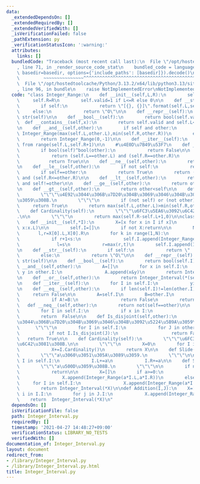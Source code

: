 ```yaml
---
data:
  _extendedDependsOn: []
  _extendedRequiredBy: []
  _extendedVerifiedWith: []
  _isVerificationFailed: false
  _pathExtension: py
  _verificationStatusIcon: ':warning:'
  attributes:
    links: []
  bundledCode: "Traceback (most recent call last):\n  File \"/opt/hostedtoolcache/Python/3.13.2/x64/lib/python3.13/site-packages/onlinejudge_verify/documentation/build.py\"\
    , line 71, in _render_source_code_stat\n    bundled_code = language.bundle(stat.path,\
    \ basedir=basedir, options={'include_paths': [basedir]}).decode()\n          \
    \         ~~~~~~~~~~~~~~~^^^^^^^^^^^^^^^^^^^^^^^^^^^^^^^^^^^^^^^^^^^^^^^^^^^^^^^^^^^^^^^^^^\n\
    \  File \"/opt/hostedtoolcache/Python/3.13.2/x64/lib/python3.13/site-packages/onlinejudge_verify/languages/python.py\"\
    , line 96, in bundle\n    raise NotImplementedError\nNotImplementedError\n"
  code: "class Integer_Range:\n    def __init__(self,L,R):\n        self.L=L\n   \
    \     self.R=R\n        self.valid=1 if L<=R else 0\n\n    def __str__(self):\n\
    \        if self:\n            return \"[{}, {}]\".format(self.L,self.R)\n   \
    \     else:\n            return \"O\"\n\n    def __repr__(self):\n        return\
    \ str(self)\n\n    def __bool__(self):\n        return bool(self.valid)\n\n  \
    \  def __contains__(self,x):\n        return self.valid and self.L<=x<=self.R\n\
    \n    def __and__(self,other):\n        if self and other:\n            return\
    \ Integer_Range(max(self.L,other.L),min(self.R,other.R))\n        else:\n    \
    \        return Integer_Range(0,-1)\n\n    def __iter__(self):\n        yield\
    \ from range(self.L,self.R+1)\n\n    #\u4E0D\u7B49\u53F7\n    def __eq__(self,other):\n\
    \        if bool(self)^bool(other):\n            return False\n\n        if self:\n\
    \            return (self.L==other.L) and (self.R==other.R)\n        else:\n \
    \           return True\n\n    def __ne__(self,other):\n        return not(self==other)\n\
    \n    def __le__(self,other):\n        if not self:\n            return True\n\
    \        if self==other:\n            return True\n        return (other.L<=self.L)\
    \ and (self.R<=other.R)\n\n    def __lt__(self,other):\n        return self<=other\
    \ and self!=other\n\n    def __ge__(self,other):\n        return other<=self\n\
    \n    def __gt__(self,other):\n        return other<self\n\n    def Is_disjoint(self,other):\n\
    \        \"\"\"\u4E92\u3044\u306B\u7D20\u304B\u3069\u3046\u304B\u3092\u5224\u5B9A\
    \u3059\u308B.\n        \"\"\"\n        if (not self) or (not other):\n       \
    \     return True\n        return max(self.L,other.L)>min(self.R,other.R)\n\n\
    \    def Cardinality(self):\n        \"\"\"\u6FC3\u5EA6\u3092\u6C42\u3081\u308B\
    .\n\n        \"\"\"\n        return max(self.R-self.L+1,0)\n\nclass Integer_Interval(Integer_Range):\n\
    \    def __init__(self,*I):\n        X=[x for x in I if x]\n        X.sort(key=lambda\
    \ x:x.L)\n\n        self.I=[]\n        if not X:return\n\n        N=len(X)\n \
    \       l,r=X[0].L,X[0].R\n        for k in range(1,N):\n            s,t=X[k].L,X[k].R\n\
    \            if r+1<s:\n                self.I.append(Integer_Range(l,r))\n  \
    \              l=s\n            r=max(r,t)\n        self.I.append(Integer_Range(l,r))\n\
    \n    def __str__(self):\n        if self:\n            return \" | \".join(map(str,self.I))\n\
    \        else:\n            return \"O\"\n\n    def __repr__(self):\n        return\
    \ str(self)\n\n    def __bool__(self):\n        return bool(self.I)\n\n    def\
    \ __and__(self,other):\n        A=[]\n        for x in self.I:\n            for\
    \ y in other.I:\n                A.append(x&y)\n        return Integer_Interval(*A)\n\
    \n    def __or__(self,other):\n        return Integer_Interval(*(self.I+other.I))\n\
    \n    def __iter__(self):\n        for I in self.I:\n            yield from I\n\
    \n    def __eq__(self,other):\n        if len(self.I)!=len(other.I):\n       \
    \     return False\n\n        A=self.I\n        B=other.I\n        for k in range(len(self.I)):\n\
    \            if A!=B:\n                return False\n        return True\n\n \
    \   def __neq__(self,other):\n        return not(self==other)\n\n    def __contains__(self,x):\n\
    \        for I in self.I:\n            if x in I:\n                return True\n\
    \        return  False\n\n    def Is_disjoint(self,other):\n        \"\"\"\u4E92\
    \u3044\u306B\u7D20\u304B\u3069\u3046\u304B\u3092\u5224\u5B9A\u3059\u308B.\n  \
    \      \"\"\"\n        for I in self.I:\n            for J in other.I:\n     \
    \           if not I.Is_disjoint(J):\n                    return False\n     \
    \   return True\n\n    def Cardinality(self):\n        \"\"\"\u6FC3\u5EA6\u3092\
    \u6C42\u3081\u308B.\n\n        \"\"\"\n        X=0\n        for I in self.I:\n\
    \            X+=I.Cardinality()\n        return X\n\n    def Slide(self,a):\n\
    \        \"\"\"a\u3060\u3051\u305A\u3089\u3059.\n        \"\"\"\n\n        for\
    \ I in self.I:\n            I.L+=a\n            I.R+=a\n\n    def Scale(self,a):\n\
    \        \"\"\"a\u500D\u3059\u308B.\n        \"\"\"\n\n        if not self:\n\
    \            return\n\n        X=[]\n        if a>=0:\n            for I in self.I:\n\
    \                X.append(Integer_Range(a*I.L,a*I.R))\n        else:\n       \
    \     for I in self.I:\n                X.append(Integer_Range(a*I.R,a*I.L))\n\
    \        return Integer_Interval(*X)\n\ndef Addition(I,J):\n    X=[]\n    for\
    \ i in I.I:\n        for j in J.I:\n            X.append(Integer_Range(i.L+j.L,i.R+j.R))\n\
    \    return  Integer_Interval(*X)\n"
  dependsOn: []
  isVerificationFile: false
  path: Integer_Interval.py
  requiredBy: []
  timestamp: '2021-04-27 14:48:27+09:00'
  verificationStatus: LIBRARY_NO_TESTS
  verifiedWith: []
documentation_of: Integer_Interval.py
layout: document
redirect_from:
- /library/Integer_Interval.py
- /library/Integer_Interval.py.html
title: Integer_Interval.py
---
```

